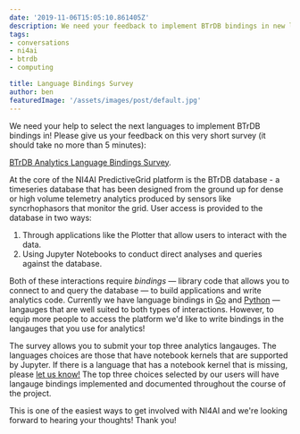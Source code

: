 ```yaml
---
date: '2019-11-06T15:05:10.861405Z'
description: We need your feedback to implement BTrDB bindings in new languages!
tags:
- conversations
- ni4ai
- btrdb
- computing

title: Language Bindings Survey
author: ben
featuredImage: '/assets/images/post/default.jpg'
---
```


We need your help to select the next languages to implement BTrDB bindings in! Please give us your feedback on this very short survey (it should take no more than 5 minutes):

[BTrDB Analytics Language Bindings Survey](https://pingthings.typeform.com/to/Iut2zf).

At the core of the NI4AI PredictiveGrid platform is the BTrDB database - a timeseries database that has been designed from the ground up for dense or high volume telemetry analytics produced by sensors like syncrhophasors that monitor the grid. User access is provided to the database in two ways:

1. Through applications like the Plotter that allow users to interact with the data.
2. Using Jupyter Notebooks to conduct direct analyses and queries against the database.

Both of these interactions require _bindings_ &mdash; library code that allows you to connect to and query the database &mdash; to build applications and write analytics code. Currently we have language bindings in [Go](https://godoc.org/github.com/BTrDB/btrdb) and [Python](https://btrdb.readthedocs.io/en/latest/) &mdash; langauges that are well suited to both types of interactions. However, to equip more people to access the platform we'd like to write bindings in the langauges that you use for analytics!

The survey allows you to submit your top three analytics langauges. The languages choices are those that have notebook kernels that are supported by Jupyter. If there is a language that has a notebook kernel that is missing, please [let us know!](mailto:support@ni4ai.org) The top three choices selected by our users will have langauge bindings implemented and documented throughout the course of the project.

This is one of the easiest ways to get involved with NI4AI and we're looking forward to hearing your thoughts! Thank you!
